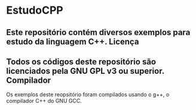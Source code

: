 EstudoCPP
=========
Este repositório contém diversos exemplos para estudo da linguagem C++.
Licença
-------
Todos os códigos deste repositório são licenciados pela GNU GPL v3 ou superior.
Compilador
----------
Os exemplos deste reopsitório foram compilados usando o g++, o compilador C++ do GNU GCC.
